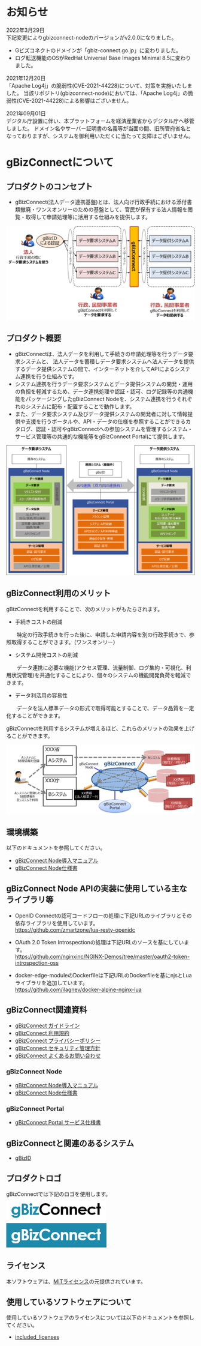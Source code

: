# お知らせ
2022年3月29日<br>下記変更によりgbizconnect-nodeのバージョンがv2.0.0になりました。
- Gビズコネクトのドメインが「gbiz-connect.go.jp」に変わりました。
- ログ転送機能のOSがRedHat Universal Base Images Minimal 8.5に変わりました。

2021年12月20日<br>「Apache Log4j」の脆弱性(CVE-2021-44228)について、対策を実施いたしました。
当該リポジトリ(gbizconnect-node)においては、「Apache Log4j」の脆弱性(CVE-2021-44228)による影響はございません。

2021年09月01日<br>デジタル庁設置に伴い、本プラットフォームを経済産業省からデジタル庁へ移管しました。
ドメイン名やサーバー証明書の名義等が当面の間、旧所管府省名となっておりますが、システムを御利用いただくに当たって支障はございません。

# **gBizConnectについて**

## プロダクトのコンセプト  
* gBizConnect(法人データ連携基盤)とは、法人向け行政手続における添付書類撤廃・ワンスオンリーのための基盤として、官民が保有する法人情報を閲覧・取得して申請処理等に活用する仕組みを提供します。

<div align="center">
<img src="docs/img/concept.png">
</div>  

## プロダクト概要  
* gBizConnectは、法人データを利用して手続きの申請処理等を行うデータ要求システムと、 法人データを蓄積しデータ要求システムへ法人データを提供するデータ提供システムの間で、インターネットを介してAPIによるシステム連携を行う仕組みです。
* システム連携を行うデータ要求システムとデータ提供システムの開発・運用の負担を軽減するため、データ連携処理や認証・認可、ログ記録等の共通機能をパッケージングしたgBizConnect Nodeを、システム連携を行うそれぞれのシステムに配布・配置することで動作します。
* また、データ要求システム及びデータ提供システムの開発者に対して情報提供や支援を行うポータルや、API・データの仕様を参照することができるカタログ、認証・認可やgBizConnectへの参加システムを管理するシステム・サービス管理等の共通的な機能等をgBizConnect Portalにて提供します。

<div align="center">
<img src="docs/img/System.png">
</div>  


## gBizConnect利用のメリット  

gBizConnectを利用することで、次のメリットがもたらされます。

* 手続きコストの削減

　　特定の行政手続きを行った後に、申請した申請内容を別の行政手続きで、参照取得することができます。（ワンスオンリー）

* システム開発コストの削減

　　データ連携に必要な機能(アクセス管理、流量制御、ログ集約・可視化、利用状況管理)を共通化することにより、個々のシステムの機能開発負荷を軽減できます。

* データ利活用の容易性

　　データを法人標準データの形式で取得可能とすることで、データ品質を一定化することができます。

gBizConnectを利用するシステムが増えるほど、これらのメリットの効果を上げることができます。

<div align="center">
<img src="docs/img/merit.png">
</div>    

## 環境構築  
以下のドキュメントを参照してください。
* [gBizConnect Node導入マニュアル](docs/gBizConnectNode_Manual.md)  
* [gBizConnect Node仕様書](docs/gBizConnectNode.md)  


## gBizConnect Node APIの実装に使用している主なライブラリ等
* OpenID Connectの認可コードフローの処理に下記URLのライブラリとその依存ライブラリを使用しています。  
https://github.com/zmartzone/lua-resty-openidc

* OAuth 2.0 Token Introspectionの処理は下記URLのソースを基にしています。  
https://github.com/nginxinc/NGINX-Demos/tree/master/oauth2-token-introspection-oss

* docker-edge-moduleのDockerfileは下記URLのDockerfileを基にnjsとLuaライブラリを追加しています。  
https://github.com/ilagnev/docker-alpine-nginx-lua

## gBizConnect関連資料
  * [gBizConnect ガイドライン](docs/gBizConnect_guidelines.pdf)
  * [gBizConnect 利用規約](docs/gBizConnect_Riyoukiyaku.pdf)  
  * [gBizConnect プライバシーポリシー](docs/gBizConnect_privacy.md)
  * [gBizConnect セキュリティ管理方針](docs/gBizConnect_security.pdf)
  * [gBizConnect よくあるお問い合わせ](docs/gBizConnect_faq.pdf)

 ### gBizConnect Node

  * [gBizConnect Node導入マニュアル](docs/gBizConnectNode_Manual.md)  
  * [gBizConnect Node仕様書](docs/gBizConnectNode.md)  

 ### gBizConnect Portal
  * [gBizConnect Portal サービス仕様書](docs/gBizConnectPortal_service.pdf)



 ## gBizConnectと関連のあるシステム  
 * [gBizID](https://gbiz-id.go.jp/top/)


 ## プロダクトロゴ  
 gBizConnectでは下記のロゴを使用します。</br>
 ![logo1](docs/img/icon_posi.png)
 ![logo2](docs/img/icon_nega.png)  

 ## ライセンス  
 本ソフトウェアは、[MITライセンス](LICENSE)の元提供されています。

 ## 使用しているソフトウェアについて
使用しているソフトウェアのライセンスについては以下のドキュメントを参照してください。
* [included_licenses](docs/included_licenses.md)
